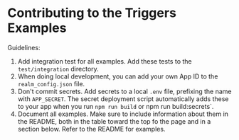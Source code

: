 # Contributing to the Triggers Examples

Guidelines:

1. Add integration test for all examples. Add these tests to the `test/integration`
   directory.
1. When doing local development, you can add your own App ID to the
   `realm_config.json` file.
1. Don't commit secrets. Add secrets to a local `.env` file, prefixing the name
   with `APP_SECRET`. The secret deployment script automatically adds these to
   your app when you run `npm run build` or npm run build:secrets`.
1. Document all examples. Make sure to include information about them in the README,
   both in the table toward the top fo the page and in a section below.
   Refer to the README for examples.
